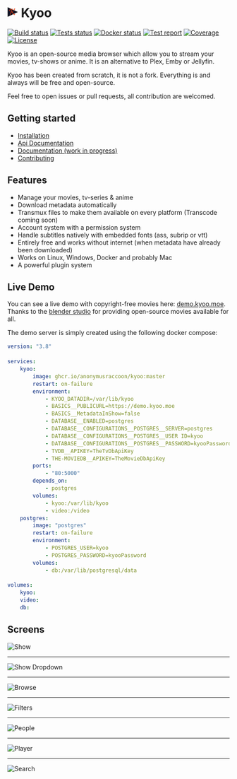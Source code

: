 # <img width="24px" src="./icons/icon-256x256.png" alt="Kyoo"> Kyoo
<p>
  <a href="https://github.com/AnonymusRaccoon/Kyoo/actions/workflows/build.yml"><img src="https://img.shields.io/github/workflow/status/AnonymusRaccoon/Kyoo/Build?style=flat-square" alt="Build status"></a>
  <a href="https://github.com/AnonymusRaccoon/Kyoo/actions/workflows/tests.yml"><img src="https://img.shields.io/github/workflow/status/AnonymusRaccoon/Kyoo/Testing?label=tests&style=flat-square" alt="Tests status"></a>
  <a href="https://github.com/users/AnonymusRaccoon/packages/container/package/kyoo"><img src="https://img.shields.io/github/workflow/status/AnonymusRaccoon/Kyoo/Docker?label=docker&style=flat-square" alt="Docker status"/></a>
  <a href="https://sonarcloud.io/dashboard?id=AnonymusRaccoon_Kyoo"><img src="https://img.shields.io/sonar/tests/AnonymusRaccoon_Kyoo?compact_message&server=https%3A%2F%2Fsonarcloud.io&style=flat-square" alt="Test report"></a>
  <a href="https://sonarcloud.io/dashboard?id=AnonymusRaccoon_Kyoo"><img src="https://img.shields.io/sonar/coverage/AnonymusRaccoon_Kyoo?server=https%3A%2F%2Fsonarcloud.io&style=flat-square" alt="Coverage"></a>
  <a href="./LICENSE"><img src="https://img.shields.io/github/license/AnonymusRaccoon/Kyoo?style=flat-square" alt="License"></a>
</p>

Kyoo is an open-source media browser which allow you to stream your movies, tv-shows or anime.
It is an alternative to Plex, Emby or Jellyfin.

Kyoo has been created from scratch, it is not a fork. Everything is and always will be free and open-source.

Feel free to open issues or pull requests, all contribution are welcomed.

## Getting started

- [Installation](https://docs.kyoo.moe/start/install.html)
- [Api Documentation](https://demo.kyoo.moe/redoc)
- [Documentation (work in progress)](https://docs.kyoo.moe)
- [Contributing](./CONTRIBUTING.md)

## Features
 - Manage your movies, tv-series & anime
 - Download metadata automatically
 - Transmux files to make them available on every platform (Transcode coming soon)
 - Account system with a permission system
 - Handle subtitles natively with embedded fonts (ass, subrip or vtt)
 - Entirely free and works without internet (when metadata have already been downloaded)
 - Works on Linux, Windows, Docker and probably Mac
 - A powerful plugin system

## Live Demo

You can see a live demo with copyright-free movies here: [demo.kyoo.moe](https://demo.kyoo.moe).
Thanks to the [blender studio](https://www.blender.org/about/studio/) for providing open-source movies available for all.

The demo server is simply created using the following docker compose:

```yml
version: "3.8"

services:
    kyoo:
        image: ghcr.io/anonymusraccoon/kyoo:master
        restart: on-failure
        environment:
            - KYOO_DATADIR=/var/lib/kyoo
            - BASICS__PUBLICURL=https://demo.kyoo.moe
            - BASICS__MetadataInShow=false
            - DATABASE__ENABLED=postgres
            - DATABASE__CONFIGURATIONS__POSTGRES__SERVER=postgres
            - DATABASE__CONFIGURATIONS__POSTGRES__USER ID=kyoo
            - DATABASE__CONFIGURATIONS__POSTGRES__PASSWORD=kyooPassword
            - TVDB__APIKEY=TheTvDbApiKey
            - THE-MOVIEDB__APIKEY=TheMovieDbApiKey
        ports:
            - "80:5000"
        depends_on:
            - postgres
        volumes:
            - kyoo:/var/lib/kyoo
            - video:/video
    postgres:
        image: "postgres"
        restart: on-failure
        environment:
            - POSTGRES_USER=kyoo
            - POSTGRES_PASSWORD=kyooPassword
        volumes:
            - db:/var/lib/postgresql/data

volumes:
    kyoo:
    video:
    db:
```

## Screens

![Show](../screens/show.png?raw=true)
- - -
![Show Dropdown](../screens/show_dropdown.png?raw=true)
- - -
![Browse](../screens/browse.png?raw=true)
- - -
![Filters](../screens/filters.png?raw=true)
- - -
![People](../screens/people.png?raw=true)
- - -
![Player](../screens/player.png?raw=true)
- - -
![Search](../screens/search.png?raw=true)
